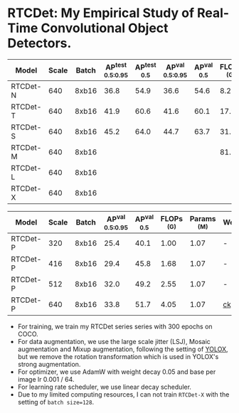# RTCDet: My Empirical Study of Real-Time Convolutional Object Detectors.

|   Model  | Scale | Batch | AP<sup>test<br>0.5:0.95 | AP<sup>test<br>0.5 | AP<sup>val<br>0.5:0.95 | AP<sup>val<br>0.5 | FLOPs<br><sup>(G) | Params<br><sup>(M) | Weight |
|----------|-------|-------|-------------------------|--------------------|------------------------|-------------------|-------------------|--------------------|--------|
| RTCDet-N |  640  | 8xb16 |          36.8           |        54.9        |          36.6          |       54.6        |       8.2         |       2.1          | [ckpt](https://github.com/yjh0410/PyTorch_YOLO_Tutorial/releases/download/yolo_tutorial_ckpt/rtcdet_n_coco.pth) |
| RTCDet-T |  640  | 8xb16 |          41.9           |        60.6        |          41.6          |       60.1        |       17.9        |       4.7          | [ckpt](https://github.com/yjh0410/PyTorch_YOLO_Tutorial/releases/download/yolo_tutorial_ckpt/rtcdet_t_coco.pth) |
| RTCDet-S |  640  | 8xb16 |          45.2           |        64.0        |          44.7          |       63.7        |       31.5        |       8.4          | [ckpt](https://github.com/yjh0410/PyTorch_YOLO_Tutorial/releases/download/yolo_tutorial_ckpt/rtcdet_s_coco.pth) |
| RTCDet-M |  640  | 8xb16 |                         |                    |                        |                   |       81.3        |       21.9         |  |
| RTCDet-L |  640  | 8xb16 |                         |                    |                        |                   |                   |                    |  |
| RTCDet-X |  640  | 8xb16 |                         |                    |                        |                   |                   |                    |  |

|   Model  | Scale | Batch | AP<sup>val<br>0.5:0.95 | AP<sup>val<br>0.5 | FLOPs<br><sup>(G) | Params<br><sup>(M) | Weight |
|----------|-------|-------|------------------------|-------------------|-------------------|--------------------|--------|
| RTCDet-P |  320  | 8xb16 |          25.4          |       40.1        |       1.00        |        1.07        | - |
| RTCDet-P |  416  | 8xb16 |          29.4          |       45.8        |       1.68        |        1.07        | - |
| RTCDet-P |  512  | 8xb16 |          32.0          |       49.2        |       2.55        |        1.07        | - |
| RTCDet-P |  640  | 8xb16 |          33.8          |       51.7        |       4.05        |        1.07        | [ckpt](https://github.com/yjh0410/PyTorch_YOLO_Tutorial/releases/download/yolo_tutorial_ckpt/rtcdet_p_coco.pth) |

- For training, we train my RTCDet series series with 300 epochs on COCO.
- For data augmentation, we use the large scale jitter (LSJ), Mosaic augmentation and Mixup augmentation, following the setting of [YOLOX](https://github.com/ultralytics/yolov5), but we remove the rotation transformation which is used in YOLOX's strong augmentation.
- For optimizer, we use AdamW with weight decay 0.05 and base per image lr 0.001 / 64.
- For learning rate scheduler, we use linear decay scheduler.
- Due to my limited computing resources, I can not train `RTCDet-X` with the setting of `batch size=128`.
